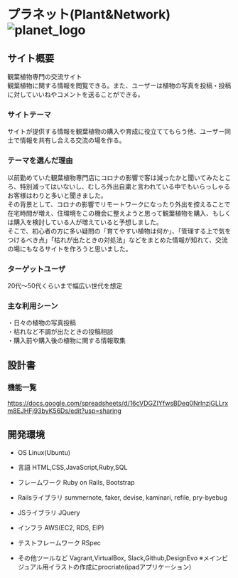 # プラネット(Plant&Network)<br>![planet_logo](https://user-images.githubusercontent.com/62271857/85227067-d0e1e700-b415-11ea-9890-305a4fee16d0.png)

## サイト概要
観葉植物専門の交流サイト<br>
観葉植物に関する情報を閲覧できる。また、ユーザーは植物の写真を投稿・投稿に対していいねやコメントを送ることができる。

### サイトテーマ
サイトが提供する情報を観葉植物の購入や育成に役立ててもらう他、ユーザー同士で情報を共有し合える交流の場を作る。

### テーマを選んだ理由
以前勤めていた観葉植物専門店にコロナの影響で客は減ったかと聞いてみたところ、特別減ってはいないし、むしろ外出自粛と言われている中でもいらっしゃるお客様はわりと多いと聞きました。<br>
その背景として、コロナの影響でリモートワークになったり外出を控えることで在宅時間が増え、住環境をこの機会に整えようと思って観葉植物を購入、もしくは購入を検討している人が増えていると予想しました。<br>
そこで、初心者の方に多い疑問の「育てやすい植物は何か」、「管理する上で気をつけるべき点」「枯れが出たときの対処法」などをまとめた情報が知れて、交流の場にもなるサイトを作ろうと思いました。

### ターゲットユーザ
20代〜50代くらいまで幅広い世代を想定

### 主な利用シーン
・日々の植物の写真投稿<br>
・枯れなど不調が出たときの投稿相談<br>
・購入前や購入後の植物に関する情報取集

## 設計書

### 機能一覧
https://docs.google.com/spreadsheets/d/16cVDGZIYfwsBDeq0NrInzjGLLrxm8EJHFj93byK56Ds/edit?usp=sharing

## 開発環境
- OS
Linux(Ubuntu)

- 言語
HTML,CSS,JavaScript,Ruby,SQL

- フレームワーク
Ruby on Rails, Bootstrap

- Railsライブラリ
summernote, faker, devise, kaminari, refile, pry-byebug

- JSライブラリ
JQuery

- インフラ
AWS(EC2, RDS, EIP)

- テストフレームワーク
RSpec

- その他ツールなど
Vagrant,VirtualBox, Slack,Github,DesignEvo
※メインビジュアル用イラストの作成にprocriate(ipadアプリケーション)

